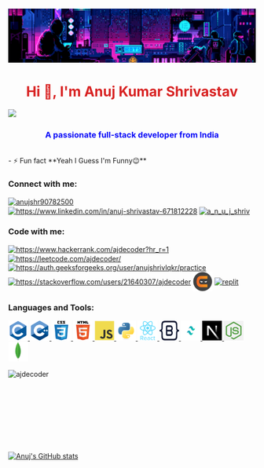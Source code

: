 ![](https://github.com/Ajdecoder/Ajdecoder/blob/main/img/bg.gif)

<h1 align="center" style="color: rgb(216, 34, 34)";>Hi 👋, I'm Anuj Kumar Shrivastav</h1>

[![](https://visitcount.itsvg.in/api?id=Ajdecoder&icon=10&color=3)](https://visitcount.itsvg.in)

<h3 align="center" style="color: rgb(9, 9, 248);">A passionate full-stack developer from India</h3>

<br>    
- ⚡ Fun fact **Yeah I Guess I'm Funny😉**

<h3 align="left">Connect with me:</h3>
<p align="left">
<a href="https://twitter.com/anujshr90782500" target="blank"><img align="center" src="https://raw.githubusercontent.com/rahuldkjain/github-profile-readme-generator/master/src/images/icons/Social/twitter.svg" alt="anujshr90782500" height="30" width="40" /></a>
<a href="https://www.linkedin.com/in/anuj-shrivastav-671812228" target="blank"><img align="center" src="https://raw.githubusercontent.com/rahuldkjain/github-profile-readme-generator/master/src/images/icons/Social/linked-in-alt.svg" alt="https://www.linkedin.com/in/anuj-shrivastav-671812228" height="30" width="40" /></a>
<a href="https://instagram.com/a_n_u_j_shriv" target="blank"><img align="center" src="https://raw.githubusercontent.com/rahuldkjain/github-profile-readme-generator/master/src/images/icons/Social/instagram.svg" alt="a_n_u_j_shriv" height="30" width="40" /></a>
</p>

<h3 align="left">Code with me:</h3>
<p>
  <a href="https://www.hackerrank.com/ajdecoder?hr_r=1" target="blank"><img align="center" src="https://raw.githubusercontent.com/rahuldkjain/github-profile-readme-generator/master/src/images/icons/Social/hackerrank.svg" alt="https://www.hackerrank.com/ajdecoder?hr_r=1" height="30" width="40" /></a>
<a href="https://leetcode.com/ajdecoder/" target="blank"><img align="center" src="https://raw.githubusercontent.com/rahuldkjain/github-profile-readme-generator/master/src/images/icons/Social/leet-code.svg" alt="https://leetcode.com/ajdecoder/" height="30" width="40" /></a>
<a href="https://auth.geeksforgeeks.org/user/anujshrivlqkr/practice" target="blank"><img align="center" src="https://raw.githubusercontent.com/rahuldkjain/github-profile-readme-generator/master/src/images/icons/Social/geeks-for-geeks.svg" alt="https://auth.geeksforgeeks.org/user/anujshrivlqkr/practice" height="30" width="40" /></a>
<a href="https://stackoverflow.com/users/21640307/ajdecoder" target="blank"><img align="center" src="https://raw.githubusercontent.com/rahuldkjain/github-profile-readme-generator/master/src/images/icons/Social/stack-overflow.svg" alt="https://stackoverflow.com/users/21640307/ajdecoder" height="30" width="40" /></a>
<a href="https://www.codingninjas.com/studio/profile/Ajdecoder" target="blank"><img align="center" src="https://github.com/Ajdecoder/Ajdecoder/blob/main/img/bg-cn.png" alt="coding ninjas" height="40" width="40" /></a>
<a href="https://replit.com/@Ajdecoder" target="blank"><img align="center" src="https://upload.wikimedia.org/wikipedia/commons/thumb/7/78/New_Replit_Logo.svg/1200px-New_Replit_Logo.svg.png" alt="replit" height="40" width="40" /></a>
</p>

<h3 align="left">Languages and Tools:</h3>
<p align="left"> 
<a href="https://www.cprogramming.com/" target="_blank" rel="noreferrer"> <img src="https://raw.githubusercontent.com/devicons/devicon/master/icons/c/c-original.svg" alt="c" width="40" height="40"/> </a> 
<a href="https://www.w3schools.com/cpp/" target="_blank" rel="noreferrer"> <img src="https://raw.githubusercontent.com/devicons/devicon/master/icons/cplusplus/cplusplus-original.svg" alt="cplusplus" width="40" height="40"/> </a> 
<a href="https://www.w3schools.com/css/" target="_blank" rel="noreferrer"> <img src="https://raw.githubusercontent.com/devicons/devicon/master/icons/css3/css3-original-wordmark.svg" alt="css3" width="40" height="40"/> </a> 
<a href="https://www.w3.org/html/" target="_blank" rel="noreferrer"> <img src="https://raw.githubusercontent.com/devicons/devicon/master/icons/html5/html5-original-wordmark.svg" alt="html5" width="40" height="40"/> </a> 
<a href="https://developer.mozilla.org/en-US/docs/Web/JavaScript" target="_blank" rel="noreferrer"> <img src="https://raw.githubusercontent.com/devicons/devicon/master/icons/javascript/javascript-original.svg" alt="javascript" width="40" height="40"/> </a> 
<a href="https://www.python.org" target="_blank" rel="noreferrer"> <img src="https://raw.githubusercontent.com/devicons/devicon/master/icons/python/python-original.svg" alt="python" width="40" height="40"/> </a> 
<a href="https://reactjs.org/" target="_blank" rel="noreferrer"> <img src="https://raw.githubusercontent.com/devicons/devicon/master/icons/react/react-original-wordmark.svg" alt="react" width="40" height="40"/> </a> 
<a href="https://getbootstrap.com/" target="_blank" rel="noreferrer"> <img src="https://github.com/Ajdecoder/Ajdecoder/blob/main/img/bootstrap.png" alt="Bootstrap" width="40" height="40"/> </a> 
<a href="https://tailwindcss.com/" target="_blank" rel="noreferrer"> <img src="https://github.com/Ajdecoder/Ajdecoder/blob/main/img/tailwind.png" alt="tailwind" width="40" height="40"/> </a> 
<a href="https://nextjs.org/" target="_blank" rel="noreferrer"> <img src="https://github.com/Ajdecoder/Ajdecoder/blob/main/img/next.png" alt="next" width="40" height="40"/> </a> 
<a href="https://nodejs.org/en" target="_blank" rel="noreferrer"> <img src="https://github.com/Ajdecoder/Ajdecoder/blob/main/img/node.png" alt="node" width="40" height="40"/> </a> 
<a href="https://www.mongodb.com/" target="_blank" rel="noreferrer"> <img src="https://github.com/Ajdecoder/Ajdecoder/blob/main/img/mongo.png" alt="mongo" width="40" height="40"/> </a>

</p>

<p><img align="left" src="https://github-readme-stats.vercel.app/api/top-langs?username=ajdecoder&show_icons=true&locale=en&layout=compact" alt="ajdecoder" /></p>

<br>
<br>
<br>
<br>
<br>
<br>
<br>
<br>
<br>

[![Anuj's GitHub stats](https://github-readme-stats.vercel.app/api?username=Ajdecoder&show_icons=true&theme=radical)](https://github.com/Ajdecoder/github-readme-stats)
